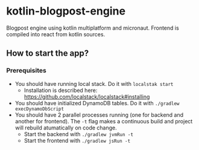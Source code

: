 # kotlin-blogpost-engine
Blogpost engine using kotlin multiplatform and micronaut. Frontend is compiled into react from kotlin sources.

## How to start the app?

### Prerequisites

* You should have running local stack. Do it with `localstak start`
  * Installation is described here: https://github.com/localstack/localstack#installing
* You should have initialized DynamoDB tables. Do it with `./gradlew execDynamoDbScript`
* You should have 2 parallel processes running (one for backend and another for frontend). The `-t` flag makes a continuous build and project will rebuild atumatically on code change.
  * Start the backend with `./gradlew jvmRun -t`
  * Start the frontend with `./gradlew jsRun -t`

